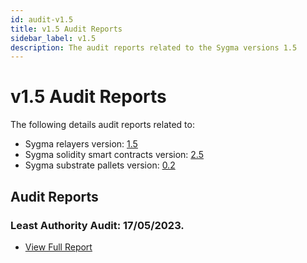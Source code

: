 ```yaml
---
id: audit-v1.5
title: v1.5 Audit Reports
sidebar_label: v1.5
description: The audit reports related to the Sygma versions 1.5
---
```


# v1.5 Audit Reports

The following details audit reports related to:

- Sygma relayers version: [1.5](https://github.com/sygmaprotocol/sygma-relayer/releases/tag/v1.5.0)
- Sygma solidity smart contracts version: [2.5](https://github.com/sygmaprotocol/sygma-solidity/releases/tag/v2.3.0)
- Sygma substrate pallets version: [0.2](https://github.com/sygmaprotocol/sygma-substrate-pallets/releases/tag/sygma-bridge-v0.2.0)

## Audit Reports

### Least Authority Audit: 17/05/2023. 

- [View Full Report](/assets/least-authority-17-05-2023.pdf)
